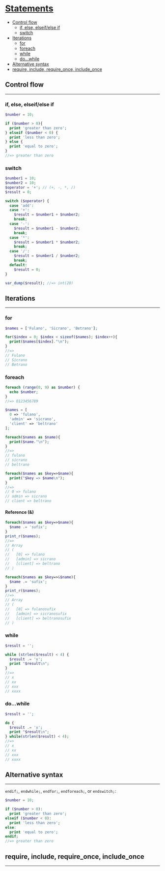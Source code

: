# [Statements](http://php.net/manual/en/language.control-structures.php)

- [Control flow](#control-flow)
  - [if, else, elseif/else if](#if-else-elseifelse-if)
  - [switch](#switch)
- [Iterations](#iterations)
  - [for](#for)
  - [foreach](#foreach)
  - [while](#while)
  - [do...while](#do...while)
- [Alternative syntax](#alternative-syntax)
- [require, include, require_once, include_once](#require-include-require_once-include_once)

## Control flow
---

### if, else, elseif/else if
```php
$number = 10;

if ($number > 0){
  print 'greater than zero';
} elseif ($number < 0) {
  print 'less than zero';
} else {
  print 'equal to zero';
}
//=> greater than zero
```

### switch
```php
$number1 = 10;
$number2 = 10;
$operator = '+'; // (+, -, *, /)
$result = 0;

switch ($operator) {
  case 'add':
  case '+':
    $result = $number1 + $number2;
    break;
  case '-':
    $result = $number1 - $number2;
    break;
  case '*':
    $result = $number1 * $number2;
    break;
  case '/':
    $result = $number1 / $number2;
    break;
  default:
    $result = 0;
}

var_dump($result); //=> int(20)
```

## Iterations
---

### for

```php
$names = ['Fulano', 'Sicrano', 'Betrano'];

for($index = 0; $index < sizeof($names); $index++){
  print($names[$index]."\n");
}
//=>
// Fulano
// Sicrano
// Betrano
```

### foreach

```php
foreach (range(0, 9) as $number) {
  echo $number;
}
//=> 0123456789
```

```php
$names = [
  0 => 'fulano',
  'admin' => 'sicrano',
  'client' => 'beltrano'
];

foreach($names as $name){
  print($name."\n");
}
//=>
// fulano
// sicrano
// beltrano

foreach($names as $key=>$name){
  print("$key => $name\n");
}
//=>
// 0 => fulano
// admin => sicrano
// client => beltrano
```

#### Reference (&)

```php
foreach($names as $key=>$name){
  $name .= 'sufix';
}
print_r($names);
//=>
// Array
// (
//   [0] => fulano
//   [admin] => sicrano
//   [client] => beltrano
// )

foreach($names as $key=>&$name){
  $name .= 'sufix';
}
print_r($names);
//=>
// Array
// (
//   [0] => fulanosufix
//   [admin] => sicranosufix
//   [client] => beltranosufix
// )
```

### while

```php
$result = '';

while (strlen($result) < 4) {
  $result .= 'x';
  print "$result\n";
}
//=>
// x
// xx
// xxx
// xxxx
```

### do...while

```php
$result = '';

do {
  $result .= 'x';
  print "$result\n";
} while(strlen($result) < 4);
//=>
// x
// xx
// xxx
// xxxx
```

## Alternative syntax
---

`endif;`, `endwhile;`, `endfor;`, `endforeach;`, or `endswitch;`:
```php
$number = 10;

if ($number > 0):
  print 'greater than zero';
elseif ($number < 0):
  print 'less than zero';
else:
  print 'equal to zero';
endif;
//=> greater than zero
```

## require, include, require_once, include_once
---